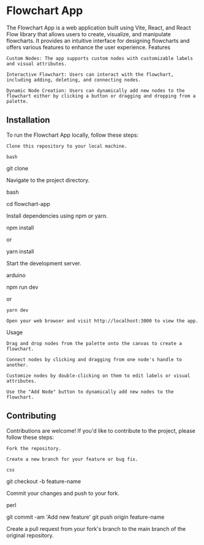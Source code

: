 # Flowchart App

The Flowchart App is a web application built using Vite, React, and React Flow library that allows users to create, visualize, and manipulate flowcharts. It provides an intuitive interface for designing flowcharts and offers various features to enhance the user experience.
Features

    Custom Nodes: The app supports custom nodes with customizable labels and visual attributes.

    Interactive Flowchart: Users can interact with the flowchart, including adding, deleting, and connecting nodes.

    Dynamic Node Creation: Users can dynamically add new nodes to the flowchart either by clicking a button or dragging and dropping from a palette.

## Installation

To run the Flowchart App locally, follow these steps:

    Clone this repository to your local machine.

    bash

git clone <repository-url>

Navigate to the project directory.

bash

cd flowchart-app

Install dependencies using npm or yarn.

npm install

or

yarn install

Start the development server.

arduino

npm run dev

or

    yarn dev

    Open your web browser and visit http://localhost:3000 to view the app.

Usage

    Drag and drop nodes from the palette onto the canvas to create a flowchart.

    Connect nodes by clicking and dragging from one node's handle to another.

    Customize nodes by double-clicking on them to edit labels or visual attributes.

    Use the "Add Node" button to dynamically add new nodes to the flowchart.

## Contributing

Contributions are welcome! If you'd like to contribute to the project, please follow these steps:

    Fork the repository.

    Create a new branch for your feature or bug fix.

    css

git checkout -b feature-name

Commit your changes and push to your fork.

perl

git commit -am 'Add new feature'
git push origin feature-name

Create a pull request from your fork's branch to the main branch of the original repository.

